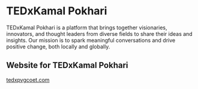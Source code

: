 # TEDxKamal Pokhari

TEDxKamal Pokhari is a platform that brings together visionaries, innovators, and thought leaders from diverse fields to share their ideas and insights. Our mission is to spark meaningful conversations and drive positive change, both locally and globally.

## Website for TEDxKamal Pokhari

[tedxpvgcoet.com](https://tedxkamalpokhari.com)
